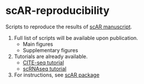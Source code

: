 # scAR-reproducibility

Scripts to reproduce the results of [scAR manuscript](https://doi.org/10.1101/2022.01.14.476312).
1) Full list of scripts will be available upon publication.
    - Main figures
    - Supplementary figures
2) Tutorials are already available.
    - [CITE-seq tutorial](reproducibility/scAR_tutorial_denoising_CITEseq.ipynb)
    - [scRNAseq tutorial](reproducibility/scAR_tutorial_mRNA_denoising.ipynb)
3) For instructions, see [scAR package](https://github.com/CaibinSh/scAR)